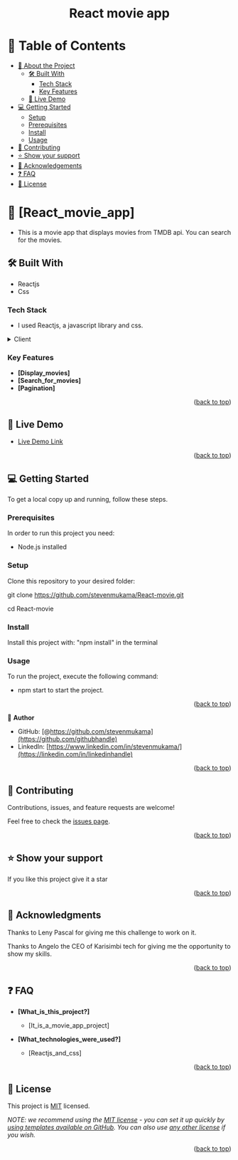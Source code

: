 <a name="readme-top"></a>

<div align="center">
  <br/>
  <h1><b>React movie app</b></h1>
</div>

# 📗 Table of Contents

- [📖 About the Project](#about-project)
  - [🛠 Built With](#built-with)
    - [Tech Stack](#tech-stack)
    - [Key Features](#key-features)
  - [🚀 Live Demo](#live-demo)
- [💻 Getting Started](#getting-started)
  - [Setup](#setup)
  - [Prerequisites](#prerequisites)
  - [Install](#install)
  - [Usage](#usage)
- [🤝 Contributing](#contributing)
- [⭐️ Show your support](#support)
- [🙏 Acknowledgements](#acknowledgements)
- [❓ FAQ ](#faq)
- [📝 License](#license)

# 📖 [React_movie_app] <a name="about-project"></a>

- This is a movie app that displays movies from TMDB api. You can search for the movies.

## 🛠 Built With <a name="built-with"></a>

- Reactjs
- Css

### Tech Stack <a name="tech-stack"></a>

- I used Reactjs, a javascript library and css.

<details>
  <summary>Client</summary>
  <ul>
    <li><a href="https://reactjs.org/">React.js</a></li>
  </ul>
</details>

### Key Features <a name="key-features"></a>

- **[Display_movies]**
- **[Search_for_movies]**
- **[Pagination]**

<p align="right">(<a href="#readme-top">back to top</a>)</p>

## 🚀 Live Demo <a name="live-demo"></a>

- [Live Demo Link](https://master--willowy-bunny-c7aa01.netlify.app/)

<p align="right">(<a href="#readme-top">back to top</a>)</p>

<!-- GETTING STARTED -->

## 💻 Getting Started <a name="getting-started"></a>

To get a local copy up and running, follow these steps.

### Prerequisites

In order to run this project you need:

- Node.js installed

### Setup

Clone this repository to your desired folder:

git clone https://github.com/stevenmukama/React-movie.git

cd React-movie

### Install

Install this project with:
"npm install" in the terminal

### Usage

To run the project, execute the following command:

- npm start to start the project.

<p align="right">(<a href="#readme-top">back to top</a>)</p>

<!-- AUTHORS -->

👤 **Author**

- GitHub: [@https://github.com/stevenmukama](https://github.com/githubhandle)
- LinkedIn: [https://www.linkedin.com/in/stevenmukama/](https://linkedin.com/in/linkedinhandle)

<p align="right">(<a href="#readme-top">back to top</a>)</p>

## 🤝 Contributing <a name="contributing"></a>

Contributions, issues, and feature requests are welcome!

Feel free to check the [issues page](../../issues/).

<p align="right">(<a href="#readme-top">back to top</a>)</p>

<!-- SUPPORT -->

## ⭐️ Show your support <a name="support"></a>

If you like this project give it a star

<p align="right">(<a href="#readme-top">back to top</a>)</p>

## 🙏 Acknowledgments <a name="acknowledgements"></a>

Thanks to Leny Pascal for giving me this challenge to work on it.

Thanks to Angelo the CEO of Karisimbi tech for giving me the opportunity to show my skills.

<p align="right">(<a href="#readme-top">back to top</a>)</p>

<!-- FAQ (optional) -->

## ❓ FAQ <a name="faq"></a>

- **[What_is_this_project?]**

  - [It_is_a_movie_app_project]

- **[What_technologies_were_used?]**

  - [Reactjs_and_css]

<p align="right">(<a href="#readme-top">back to top</a>)</p>

<!-- LICENSE -->

## 📝 License <a name="license"></a>

This project is [MIT](./LICENSE) licensed.

_NOTE: we recommend using the [MIT license](https://choosealicense.com/licenses/mit/) - you can set it up quickly by [using templates available on GitHub](https://docs.github.com/en/communities/setting-up-your-project-for-healthy-contributions/adding-a-license-to-a-repository). You can also use [any other license](https://choosealicense.com/licenses/) if you wish._

<p align="right">(<a href="#readme-top">back to top</a>)</p>

